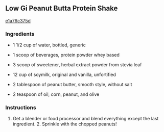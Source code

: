## Low Gi Peanut Butta Protein Shake

[e1a76c375d](http://www.food.com/recipe/low-gi-peanut-butta-protein-shake-390525)

### Ingredients

 - 1 1/2 cup of water, bottled, generic

 - 1 scoop of beverages, protein powder whey based

 - 3 scoop of sweetener, herbal extract powder from stevia leaf

 - 12 cup of soymilk, original and vanilla, unfortified

 - 2 tablespoon of peanut butter, smooth style, without salt

 - 2 teaspoon of oil, corn, peanut, and olive

### Instructions

1. Get a blender or food processor and blend everything except the last ingredient. 2. Sprinkle with the chopped peanuts!